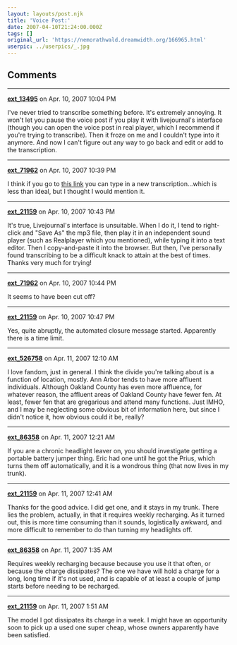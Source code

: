 ```yaml
---
layout: layouts/post.njk
title: 'Voice Post:'
date: 2007-04-10T21:24:00.000Z
tags: []
original_url: 'https://nemorathwald.dreamwidth.org/166965.html'
userpic: ../userpics/_.jpg
---
```



## Comments

---

**[ext_13495](https://www.dreamwidth.org/users/ext_13495)** on Apr. 10, 2007 10:04 PM

I've never tried to transcribe something before. It's extremely annoying. It won't let you pause the voice post if you play it with livejournal's interface (though you can open the voice post in real player, which I recommend if you're trying to transcribe). Then it froze on me and I couldn't type into it anymore. And now I can't figure out any way to go back and edit or add to the transcription.

---

**[ext_71962](https://www.dreamwidth.org/users/ext_71962)** on Apr. 10, 2007 10:39 PM

I think if you go to [this link](http://www.livejournal.com/voicepost/transcribe.bml?user=matt_arnold&ppid=1071) you can type in a new transcription...which is less than ideal, but I thought I would mention it.

---

**[ext_21159](https://www.dreamwidth.org/users/ext_21159)** on Apr. 10, 2007 10:43 PM

It's true, Livejournal's interface is unsuitable. When I do it, I tend to right-click and "Save As" the mp3 file, then play it in an independent sound player (such as Realplayer which you mentioned), while typing it into a text editor. Then I copy-and-paste it into the browser. But then, I've personally found transcribing to be a difficult knack to attain at the best of times. Thanks very much for trying!

---

**[ext_71962](https://www.dreamwidth.org/users/ext_71962)** on Apr. 10, 2007 10:44 PM

It seems to have been cut off?

---

**[ext_21159](https://www.dreamwidth.org/users/ext_21159)** on Apr. 10, 2007 10:47 PM

Yes, quite abruptly, the automated closure message started. Apparently there is a time limit.

---

**[ext_526758](https://www.dreamwidth.org/users/ext_526758)** on Apr. 11, 2007 12:10 AM

I love fandom, just in general. I think the divide you're talking about is a function of location, mostly. Ann Arbor tends to have more affluent individuals. Although Oakland County has even more affluence, for whatever reason, the affluent areas of Oakland County have fewer fen. At least, fewer fen that are gregarious and attend many functions. Just IMHO, and I may be neglecting some obvious bit of information here, but since I didn't notice it, how obvious could it be, really?

---

**[ext_86358](https://www.dreamwidth.org/users/ext_86358)** on Apr. 11, 2007 12:21 AM

If you are a chronic headlight leaver on, you should investigate getting a portable battery jumper thing. Eric had one until he got the Prius, which turns them off automatically, and it is a wondrous thing (that now lives in my trunk).

---

**[ext_21159](https://www.dreamwidth.org/users/ext_21159)** on Apr. 11, 2007 12:41 AM

Thanks for the good advice. I did get one, and it stays in my trunk. There lies the problem, actually, in that it requires weekly recharging. As it turned out, this is more time consuming than it sounds, logistically awkward, and more difficult to remember to do than turning my headlights off.

---

**[ext_86358](https://www.dreamwidth.org/users/ext_86358)** on Apr. 11, 2007 1:35 AM

Requires weekly recharging because because you use it that often, or because the charge dissipates? The one we have will hold a charge for a long, long time if it's not used, and is capable of at least a couple of jump starts before needing to be recharged.

---

**[ext_21159](https://www.dreamwidth.org/users/ext_21159)** on Apr. 11, 2007 1:51 AM

The model I got dissipates its charge in a week. I might have an opportunity soon to pick up a used one super cheap, whose owners apparently have been satisfied.
